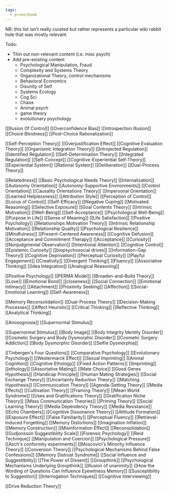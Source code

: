 ```yaml
---
tags:
  - prune/book
---
```

NB: this list isn't really curated but rather represents a particular wiki rabbit hole that was mostly relevant. 

Todo:
* Thin out non-relevant content (i.e. misc psych)
* Add pre-existing content
	* Psychological Manipulation, Fraud
	* Complexity and Systems Theory
	* Organizational Theory, control mechanisms
	* Behavioral Economics
	* Disunity of Self
	* Systems Ecology
	* Cog Sci
	* Chaos
	* Animal psych
	* game theory
	* evolutionary psychology

[[Illusion Of Control]]
[[Overconfidence Bias]]
[[Introspection Illusion]]
[[Choice Blindness]]
[[Post-Choice Rationalization]]



[[Self-Perception Theory]]
[[Overjustification Effect]]
[[Cognitive Evaluation Theory]]
[[Organismic Integration Theory]]
[[Introjected Regulation]]
[[Identified Regulation]]
[[Self-Determination Theory]]
[[Integrated Regulation]]
[[Self-Concept]]
[[Cognitive-Experiential Self-Theory]]
[[Experiential System]]
[[Rational System]]
[[Deliberation]]
[[Dual-Process Theory]]

[[Relatedness]]
[[Basic Psychological Needs Theory]]
[[Internalization]]
[[Autonomy Orientation]]
[[Autonomy-Supportive Environments]]
[[Control Orientation]]
[[Causality Orientations Theory]]
[[Impersonal Orientation]]
[[Learned Helplessness]]
[[Attribution Style]]
[[Perception of Control]]
[[Locus of Control]]
[[Self-Efficacy]]
[[Negative Coping]]
[[Motivated Reasoning]]
[[Selective Exposure]]
[[Goal Contents Theory]]
[[Intrinsic Motivation]]
[[Well-Being]]
[[Self-Acceptance]]
[[Psychological Well-Being]]
[[Purpose in Life]]
[[Sense of Meaning]]
[[Life Satisfaction]]
[[Positive Psychology]]
[[Relationships Motivation Theory]]
[[Intrinsic Relationship Motivation]]
[[Relationship Quality]]
[[Psychological Resilience]]
[[Mindfulness]]
[[Present-Centered Awareness]]
[[Cognitive Defusion]]
[[Acceptance and Commitment Therapy]]
[[Acceptance]]
[[Curiosity]]
[[Nonjudgmental Observation]]
[[Intentional Attention]]
[[Cognitive Control]]
[[Epistemic Curiosity]]
[[biopsychosocial drives]]
[[Information-Gap Theory]]
[[Cognitive Deprivation]]
[[Perceptual Curiosity]]
[[Playful Engagement]]
[[Creativity]]
[[Divergent Thinking]]
[[Fluency]]
[[Associative Thinking]]
[[Idea Integration]]
[[Analogical Reasoning]]

[[Positive Psychology]]
[[PERMA Model]]
[[Broaden-and-Build Theory]]
[[Love]]
[[Emotional Bond]]
[[closeness]]
[[Social Connection]]
[[Emotional Intimacy]]
[[Attachment]]
[[Proximity Seeking]]
[[Affection]]
[[Social-Emotional Learning]]
[[Self-Awareness]]

[[Memory Reconsolidation]]
[[Dual-Process Theory]]
[[Decision-Making Processes]]
[[Affect Heuristic]]
[[Critical Thinking]]
[[Reflective Thinking]]
[[Analytical Thinking]]

[[Anosognosia]]
[[Supernormal Stimulus]]

[[Supernormal Stimulus]]
[[Body Image]]
[[Body Integrity Identity Disorder]]
[[Cosmetic Surgery and Body Dysmorphic Disorder]]
[[Cosmetic Surgery Addiction]]
[[Body Dysmorphic Disorder]]
[[Selfie Dysmorphia]]

[[Tinbergen's Four Questions]]
[[Comparative Psychology]]
[[Evolutionary Psychology]]
[[Westermarck Effect]]
[[Sexual Imprinting]]
[[Animal Cognition]]
[[Cognitive Ethology]]
[[Fixed Action Patterns]]
[[Imprinting]]
[[ethology]]
[[Assortative Mating]]
[[Mate Choice]]
[[Good Genes Hypothesis]]
[[Handicap Principle]]
[[Human Mating Strategies]]
[[Social Exchange Theory]]
[[Uncertainty Reduction Theory]]
[[Matching Hypothesis]]
[[Communication Theory]]
[[Agenda-Setting Theory]]
[[Media Effects]]
[[Cultivation Theory]]
[[Framing Theory]]
[[Mean World Syndrome]]
[[Uses and Gratifications Theory]]
[[Gratification Niche Theory]]
[[Mass Communication Theories]]
[[Priming Theory]]
[[Social Learning Theory]]
[[Media Dependency Theory]]
[[Media Resistance]]
[[Echo Chambers]]
[[Cognitive Dissonance Theory]]
[[Attitude Formation]]
[[Exposure Effect]]
[[False Familiarity]]
[[Perceptual Fluency]]
[[Retrieval-Induced Forgetting]]
[[Memory Distortions]]
[[Imagination Inflation]]
[[Memory Construction]]
[[Misinformation Effect]]
[[Reconsolidation]]
[[Gudjonsson Suggestibility Scale]]
[[Forensic Psychology]]
[[Reid Technique]]
[[Manipulation and Coercion]]
[[Psychological Pressure]]
[[Asch's conformity experiments]]
[[Moscovici's Minority Influence Theory]]
[[Conversion Theory]]
[[Psychological Mechanisms Behind False Confessions]]
[[Memory Distrust Syndrome]]
[[Social Influence and Suggestibility]]
[[The Power of Dissent]]
[[Groupthink]]
[[Psychological Mechanisms Underlying Groupthink]]
[[Illusion of unanimity]]
[[How the Wording of Questions Can Influence Eyewitness Memory]]
[[Susceptibility to Suggestion]]
[[Interrogation Techniques]]
[[Cognitive Interviewing]]

[[Drive Reduction Theory]]
